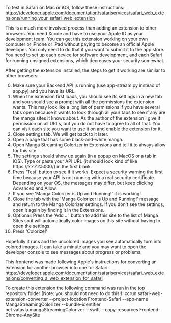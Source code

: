 To test in Safari on Mac or iOS, follow these instructions:
https://developer.apple.com/documentation/safariservices/safari_web_extensions/running_your_safari_web_extension

This is a much more involved process than adding an extension to other browsers. You need Xcode and have to use your Apple ID as your development team. You can get this extension working on your own computer or iPhone or iPad without paying to become an official Apple developer. You only need to do that if you want to submit it to the app store. You need to set up each device for software development, and each Safari for running unsigned extensions, which decreases your security somewhat.

After getting the extension installed, the steps to get it working are similar to other browsers:

0. Make sure your Backend API is running (use app-stream.py instead of app.py) and you have its URL.
1. When the extension first loads, you should see its settings in a new tab and you should see a prompt with all the permissions the extension wants. This may look like a long list of permissions if you have several tabs open because it wants to look through all your tabs to see if any are the manga sites it knows about. As the author of the extension I give it permission on all URLs, but you do not have to agree to all of that. You can visit each site you want to use it on and enable the extension for it.
2. Close settings tab. We will get back to it later.
3. Open a page that has some black-and-white manga.
4. Open Manga Streaming Colorizer in Extensions and tell it to always allow for this site.
5. The settings should show up again (in a popup on MacOS or a tab in iOS). Type or paste your API URL (it should look kind of like https://?.?.?.?:5000/) in the first blank.
6. Press 'Test' button to see if it works. Expect a security warning the first time because your API is not running with a real security certificate. Depending on your OS, the messages may differ, but keep clicking Advanced and Allow.
7. If you see 'Manga Colorizer is Up and Running!' it is working!
8. Close the tab with the 'Manga Colorizer is Up and Running!' message and return to the Manga Colorizer settings. If you don't see the settings, open it again by finding it in the Extensions. 
9. Optional: Press the 'Add ...' button to add this site to the list of Manga Sites so it will automatically color images on this site without having to open the settings.
10. Press 'Colorize!'

Hopefully it runs and the uncolored images you see automatically turn into colored images. It can take a minute and you may want to open the developer console to see messages about progress or problems.

This frontend was made following Apple's instructions for converting an extension for another browser into one for Safari:
https://developer.apple.com/documentation/safariservices/safari_web_extensions/converting_a_web_extension_for_safari

To create this extension the following command was run in the top repository folder (Note: you should not need to do this!):
xcrun safari-web-extension-converter --project-location Frontend-Safari --app-name MangaStreamingColorizer --bundle-identifier net.vatavia.mangaStreamingColorizer --swift --copy-resources Frontend-Chrome-AnySite

